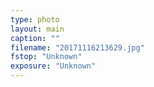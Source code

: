 ```yaml
---
type: photo
layout: main
caption: ""
filename: "20171116213629.jpg"
fstop: "Unknown"
exposure: "Unknown"
---
```

